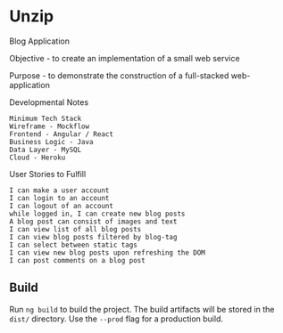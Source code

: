 # Unzip

Blog Application

Objective - to create an implementation of a small web service

Purpose - to demonstrate the construction of a full-stacked web-application

Developmental Notes

    Minimum Tech Stack
    Wireframe - Mockflow
    Frontend - Angular / React
    Business Logic - Java
    Data Layer - MySQL
    Cloud - Heroku

User Stories to Fulfill

    I can make a user account
    I can login to an account
    I can logout of an account
    while logged in, I can create new blog posts
    A blog post can consist of images and text
    I can view list of all blog posts
    I can view blog posts filtered by blog-tag
    I can select between static tags
    I can view new blog posts upon refreshing the DOM
    I can post comments on a blog post
    
## Build

Run `ng build` to build the project. The build artifacts will be stored in the `dist/` directory. Use the `--prod` flag for a production build.

